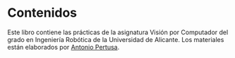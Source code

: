 # Contenidos 

Este libro contiene las prácticas de la asignatura Visión por Computador del
grado en Ingeniería Robótica de la Universidad de Alicante. Los materiales
están elaborados por [Antonio Pertusa](http://www.dlsi.ua.es/~pertusa). 
